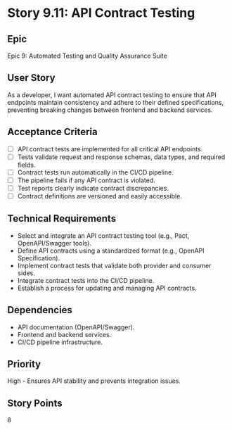 # Story 9.11: API Contract Testing

## Epic

Epic 9: Automated Testing and Quality Assurance Suite

## User Story

As a developer, I want automated API contract testing to ensure that API endpoints maintain consistency and adhere to their defined specifications, preventing breaking changes between frontend and backend services.

## Acceptance Criteria

- [ ] API contract tests are implemented for all critical API endpoints.
- [ ] Tests validate request and response schemas, data types, and required fields.
- [ ] Contract tests run automatically in the CI/CD pipeline.
- [ ] The pipeline fails if any API contract is violated.
- [ ] Test reports clearly indicate contract discrepancies.
- [ ] Contract definitions are versioned and easily accessible.

## Technical Requirements

- Select and integrate an API contract testing tool (e.g., Pact, OpenAPI/Swagger tools).
- Define API contracts using a standardized format (e.g., OpenAPI Specification).
- Implement contract tests that validate both provider and consumer sides.
- Integrate contract tests into the CI/CD pipeline.
- Establish a process for updating and managing API contracts.

## Dependencies

- API documentation (OpenAPI/Swagger).
- Frontend and backend services.
- CI/CD pipeline infrastructure.

## Priority

High - Ensures API stability and prevents integration issues.

## Story Points

8
